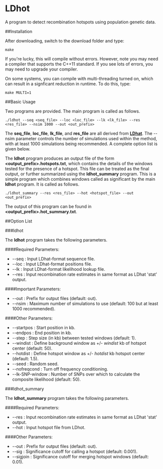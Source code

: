 LDhot
=====

A program to detect recombination hotspots using population genetic data.

##Installation

After downloading, switch to the download folder and type:
```
make
```

If you're lucky, this will compile without errors. However, note you may need a compiler that supports the C++11 standard. If you see lots of errors, you may need to upgrade your compiler.

On some systems, you can compile with multi-threading turned on, which can result in a signficant reduction in runtime. To do this, type:
```
make MULTI=1
```


##Basic Usage

Two programs are provided. The main program is called as follows.

```
./ldhot --seq <seq_file> --loc <loc_file> --lk <lk_file> --res <res_file> --nsim 1000 --out <out_prefix>
```

The **seq\_file**, **loc\_file**, **lk\_file**, and **res\_file** are all derived from [**LDhat**](http://ldhat.sourceforge.net/). The --nsim parameter controls the number of simulations used within the method, with at least 1000 simulations being recommended. A complete option list is given below. 

The **ldhot** program produces an output file of the form **\<output\_prefix\>.hotspots.txt**, which contains the details of the windows tested for the presence of a hotspot. 
This file can be treated as the final output, or further summarized using the **ldhot\_summary** program. This is a simple program which combines windows called as significant by the main **ldhot** program. It is called as follows.

```
./ldhot_summary --res <res_file> --hot <hotspot_file> --out <out_prefix>
```

The output of this program can be found in **\<output\_prefix\>.hot\_summary.txt**.

##Option List

###ldhot

The **ldhot** program takes the following parameters.

####Required Parameters:
* --seq <filename> : Input LDhat-format sequence file.
* --loc <filename> : Input LDhat-format positions file.
* --lk <filename>  : Input LDhat-format likelihood lookup file.
* --res <filename> : Input recombination rate estimates in same format as LDhat 'stat' output.

####Important Parameters:
* --out <prefix>   : Prefix for output files (default: out).
* --nsim <int>     : Maximum number of simulations to use (default: 100 but at least 1000 recommended).

####Other Parameters:
* --startpos <double>   : Start position in kb.
* --endpos <double>     : End position in kb.
* --step <double>       : Step size (in kb) between tested windows (default: 1).
* --windist <double>    : Define background window as +/- *windist* kb of hotspot center (default: 50).
* --hotdist <double>    : Define hotspot window as +/- *hotdist* kb hotspot center (default: 1.5).
* --seed <int>          : Random seed.
* --nofreqcond          : Turn off frequency conditioning.
* --lk-SNP-window <int> : Number of SNPs over which to calculate the composite likelihood (default: 50).

###ldhot_summary

The **ldhot_summary** program takes the following parameters.

####Required Parameters:
* --res <filename> : Input recombination rate estimates in same format as LDhat 'stat' output.
* --hot <filename> : Input hotspot file from LDhot.

####Other Parameters:
* --out <prefix>   : Prefix for output files (default: out).
* --sig <double>      : Significance cutoff for calling a hotspot (default: 0.001).
* --sigjoin <double>  : Significance cutoff for merging hotspot windows (default: 0.01).